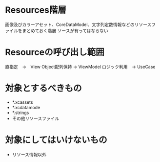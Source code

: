 # Resources階層

画像及びカラーアセット、CoreDataModel、文字列定数情報などのリソースファイルをまとめておく階層
ソースが有ってはならない

# Resourceの呼び出し範囲

直指定　->　View
Object配列保持 -> ViewModel
ロジック利用　-> UseCase

# 対象とするべきもの

- *.xcassets
- *.xcdatamode
- *.strings
- その他リソースファイル

# 対象にしてはいけないもの
- リソース情報以外

